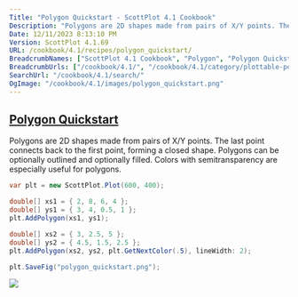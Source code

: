 ```yaml
---
Title: "Polygon Quickstart - ScottPlot 4.1 Cookbook"
Description: "Polygons are 2D shapes made from pairs of X/Y points. The last point connects back to the first point, forming a closed shape. Polygons can be optionally outlined and optionally filled. Colors with semitransparency are especially useful for polygons."
Date: 12/11/2023 8:13:10 PM
Version: ScottPlot 4.1.69
URL: /cookbook/4.1/recipes/polygon_quickstart/
BreadcrumbNames: ["ScottPlot 4.1 Cookbook", "Polygon", "Polygon Quickstart"]
BreadcrumbUrls: ["/cookbook/4.1/", "/cookbook/4.1/category/plottable-polygon", "/cookbook/4.1/recipes/polygon_quickstart/"]
SearchUrl: "/cookbook/4.1/search/"
OgImage: "/cookbook/4.1/images/polygon_quickstart.png"
---
```


<h2><a id='polygon-quickstart' href='/cookbook/4.1/recipes/polygon_quickstart/'>Polygon Quickstart</a></h2>

Polygons are 2D shapes made from pairs of X/Y points. The last point connects back to the first point, forming a closed shape. Polygons can be optionally outlined and optionally filled. Colors with semitransparency are especially useful for polygons.

```cs
var plt = new ScottPlot.Plot(600, 400);

double[] xs1 = { 2, 8, 6, 4 };
double[] ys1 = { 3, 4, 0.5, 1 };
plt.AddPolygon(xs1, ys1);

double[] xs2 = { 3, 2.5, 5 };
double[] ys2 = { 4.5, 1.5, 2.5 };
plt.AddPolygon(xs2, ys2, plt.GetNextColor(.5), lineWidth: 2);

plt.SaveFig("polygon_quickstart.png");
```

<img src='../../images/polygon_quickstart.png' class='d-block mx-auto my-5' />


